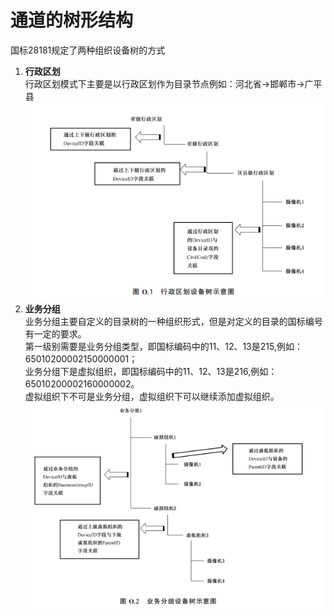 <!-- 通道的树形结构 -->

# 通道的树形结构

国标28181规定了两种组织设备树的方式
1. **行政区划**  
   行政区划模式下主要是以行政区划作为目录节点例如：河北省->邯郸市->广平县  
   ![_media/img_8.png](_media/img_8.png)  
2. **业务分组**  
   业务分组主要自定义的目录树的一种组织形式，但是对定义的目录的国标编号有一定的要求。  
   第一级别需要是业务分组类型，即国标编码中的11、12、13是215,例如：65010200002150000001；  
   业务分组下是虚拟组织，即国标编码中的11、12、13是216,例如：65010200002160000002。  
   虚拟组织下不可是业务分组，虚拟组织下可以继续添加虚拟组织。  
   ![_media/img_9.png](_media/img_9.png)
